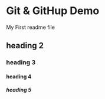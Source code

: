 # Git & GitHup Demo

 My First readme file

## heading 2
### heading 3

#### heading 4
##### heading 5


